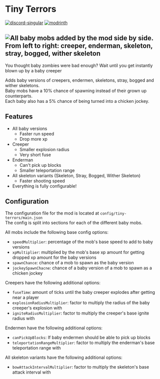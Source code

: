 # Tiny Terrors
[![discord-singular](https://cdn.jsdelivr.net/npm/@intergrav/devins-badges@3/assets/cozy/social/discord-singular_vector.svg)](https://discord.offsetmonkey538.top/)
[![modrinth](https://cdn.jsdelivr.net/npm/@intergrav/devins-badges@3/assets/cozy/available/modrinth_vector.svg)](https://modrinth.com/mod/tiny-terrors)

![All baby mobs added by the mod side by side. From left to right: creeper, enderman, skeleton, stray, bogged, wither skeleton](https://cdn.modrinth.com/data/RpKPCJcY/images/65a6fc66adfac91fd2175b39f5575b8d556164ee.png)
---

You thought baby zombies were bad enough? Wait until you get instantly blown up by a baby creeper

Adds baby versions of creepers, endermen, skeletons, stray, bogged and wither skeletons.  
Baby mobs have a 10% chance of spawning instead of their grown up counterparts.  
Each baby also has a 5% chance of being turned into a chicken jockey.

## Features
- All baby versions
  - Faster run speed
  - Drop more xp
- Creeper
  - Smaller explosion radius
  - Very short fuse
- Enderman
  - Can't pick up blocks
  - Smaller teleportation range
- All skeleton variants (Skeleton, Stray, Bogged, Wither Skeleton)
  - Faster shooting speed
- Everything is fully configurable!

## Configuration
The configuration file for the mod is located at `config/tiny-terrors/main.json`  
The config is split into sections for each of the different baby mobs.

All mobs include the following base config options:
- `speedMultiplier`: percentage of the mob's base speed to add to baby versions
- `xpMultiplier`: multiplied by the mob's base xp amount for getting dropped xp amount for the baby versions
- `spawnChance`: chance of a mob to spawn as the baby version
- `jockeySpawnChacne`: chance of a baby version of a mob to spawn as a chicken jockey

Creepers have the following additional options:
- `fuseTime`: amount of ticks until the baby creeper explodes after getting near a player
- `explosionRadiusMultiplier`: factor to multiply the radius of the baby creeper's explosion with
- `igniteRadiusMultiplier`: factor to multiply the creeper's base ignite radius with

Endermen have the following additional options:
- `canPickUpBlocks`: If baby endermen should be able to pick up blocks
- `teleportationRangeMultiplier`: factor to multiply the enderman's base teleportation range with

All skeleton variants have the following additional options:
- `bowAttackIntervalMultiplier`: factor to multiply the skeleton's base attack interval with
